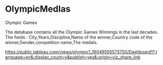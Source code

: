 # OlympicMedlas
Olympic Games

The database contains all the Olympic Games Winnings in the last decades.
The fields : City,Years,Discipline,Name of the winner,Country code of the winner,Gender,competition name,The medals.

https://public.tableau.com/views/olympic1_16049555573750/Dashboard1?:language=en&:display_count=y&publish=yes&:origin=viz_share_link
